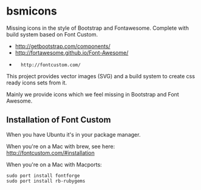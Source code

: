 bsmicons
========

Missing icons in the style of Bootstrap and Fontawesome. Complete with build system based on Font Custom.

*   http://getbootstrap.com/components/
*   http://fortawesome.github.io/Font-Awesome/
*		http://fontcustom.com/

This project provides vector images (SVG) and a build system to create css ready icons sets from it.

Mainly we provide icons which we feel missing in Bootstrap and Font Awesome.

Installation of Font Custom
---------------------------

When you have Ubuntu it's in your package manager. 

When you're on a Mac with brew, see here: http://fontcustom.com/#installation

When you're on a Mac with Macports:


	sudo port install fontforge
	sudo port install rb-rubygems





